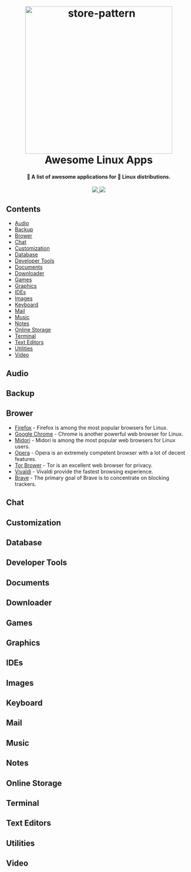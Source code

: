 <h1 align="center">
  <a href="https://github.com/jade28/awesome-linux-apps">
    <img alt="store-pattern" src="https://user-images.githubusercontent.com/34389409/50555555-b76c4d00-0d00-11e9-9c88-044c4ff10d6f.png" width="400">
  </a>
  <br>Awesome Linux Apps<br>
</h1>

<h4 align="center">
  🚀 A list of awesome applications for 🐧 Linux distributions.
</h4>

<p align="center">  
   <a href="https://github.com/sindresorhus/awesome">
    <img src="https://awesome.re/badge.svg"/>
  </a>
  
  <a href="https://github.com/jade28/awesome-linux-apps">
    <img src="https://img.shields.io/badge/contributions-welcome-orange.svg"/>
  </a>
</p>  

## Contents

- [Audio](#audio)
- [Backup](#backup)
- [Brower](#brower)
- [Chat](#chat)
- [Customization](#customization)
- [Database](#database)
- [Developer Tools](#developer-tools)
- [Documents](#documents)
- [Downloader](#downloader)
- [Games](#games)
- [Graphics](#graphics)
- [IDEs](#ides)
- [Images](#images)
- [Keyboard](#keyboard)
- [Mail](#mail)
- [Music](#music)
- [Notes](#notes)
- [Online Storage](#online-storage)
- [Terminal](#terminal)
- [Text Editors](#text-editors)
- [Utilities](#utilities)
- [Video](#video)

## Audio

## Backup

## Brower

- [Firefox](https://www.mozilla.org/en-US/firefox/) - Firefox is among the most popular browsers for Linux.
- [Google Chrome](https://www.google.com/chrome/) - Chrome is another powerful web browser for Linux.
- [Midori](https://www.midori-browser.org/) - Midori is among the most popular web browsers for Linux users.
- [Opera](https://www.opera.com) - Opera is an extremely competent browser with a lot of decent features.
- [Tor Brower](https://www.torproject.org/) - Tor is an excellent web browser for privacy. 
- [Vivaldi](https://vivaldi.com) - Vivaldi provide the fastest browsing experience.
- [Brave](https://brave.com/) - The primary goal of Brave is to concentrate on blocking trackers.

## Chat

## Customization

## Database

## Developer Tools

## Documents

## Downloader

## Games

## Graphics

## IDEs

## Images

## Keyboard

## Mail

## Music

## Notes

## Online Storage

## Terminal

## Text Editors

## Utilities

## Video
